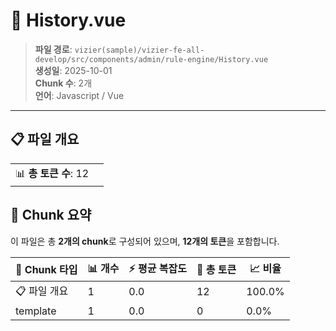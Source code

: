 # 📄 History.vue

> **파일 경로**: `vizier(sample)/vizier-fe-all-develop/src/components/admin/rule-engine/History.vue`  
> **생성일**: 2025-10-01  
> **Chunk 수**: 2개  
> **언어**: Javascript / Vue
---


## 📋 파일 개요

| | |
|--|--|
| 📊 **총 토큰 수**: 12 |  |






## 🧩 Chunk 요약

이 파일은 총 **2개의 chunk**로 구성되어 있으며, **12개의 토큰**을 포함합니다.

| 🧩 Chunk 타입 | 📊 개수 | ⚡ 평균 복잡도 | 📝 총 토큰 | 📈 비율 |
|---------------|--------|-------------|----------|--------|
| 📋 파일 개요 | 1 | 0.0 | 12 | 100.0% |
| template | 1 | 0.0 | 0 | 0.0% |

